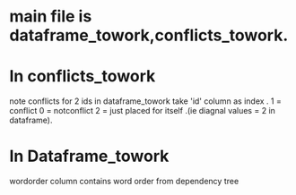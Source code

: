 # main file is dataframe_towork,conflicts_towork.
# In conflicts_towork 
  note conflicts for 2 ids in dataframe_towork
  take 'id' column as index .
  1 = conflict
  0 = notconflict
  2 = just placed for itself .(ie diagnal values = 2 in dataframe).
  
# In Dataframe_towork

  wordorder column contains word order from dependency tree
  
  
  
